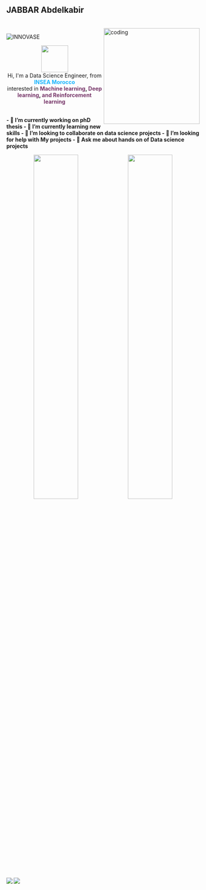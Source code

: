 ## **JABBAR Abdelkabir** 
 <br>

<img align="right" alt="coding" width="250" src="https://images.squarespace-cdn.com/content/v1/5c4ece0e3917ee277d32eaf3/1570273053849-039QAJDGEH8MYUH1LWB1/ke17ZwdGBToddI8pDm48kOlpZEm6lIPwPw_yo_m_zlV7gQa3H78H3Y0txjaiv_0fDoOvxcdMmMKkDsyUqMSsMWxHk725yiiHCCLfrh8O1z5QPOohDIaIeljMHgDF5CVlOqpeNLcJ80NK65_fV7S1UeSVMWmcuz5YkWBVf_98p9j5HN4wc9JBwr3vukvQUiJxOpYghpI-Ha_TwZsqqmJXng/ramen-and-rain.gif?format=500w">

<p align="left"> <img src="https://komarev.com/ghpvc/?username=INNOVASE&label=Profile%20views&color=0e75b6&style=flat" alt="INNOVASE" /> </p>

<p align="center" >
    <img width="70" src="https://www.pikpng.com/pngl/b/523-5234445_tri-force-heroes-emoticons-icons-for-you-and.png"/> <br>
    Hi, I'm a Data Science Engineer, from <b><font color="#19B5FE">INSEA Morocco</font></b><br>
    interested in <b><font color="#763568">Machine learning</font>, <font color="#763568">Deep learning</font>, <font color="#763568">and Reinforcement learning</font></br></p>  
 <br>
 - 🔭 I’m currently working on phD thesis
- 🌱 I’m currently learning new skills
- 👯 I’m looking to collaborate on data science projects
- 🤔 I’m looking for help with My projects
- 💬 Ask me about hands on of Data science projects
 <br>



<p align="center">
  <img width="48%" src="https://github-readme-stats.vercel.app/api?username=INNOVASE&show_icons=true&theme=tokyonight" />
  <img width="48%" src="https://github-readme-streak-stats.herokuapp.com/?user=INNOVASE&theme=tokyonight" />
</p>

[<img src="https://img.shields.io/badge/LinkedIn-abdelkabirjabbar-informational?style=for-the-badge&labelColor=black&logo=linkedin&logoColor=a5e1ad&&color=a5e1ad"/>][linkedin]
[<img src="https://img.shields.io/badge/Gmail-abdelkabir.jabbarjabbar@gmail.com-informational?style=for-the-badge&labelColor=black&logo=gmail&logoColor=29bb89&&color=29bb89"/>][gmail]

[linkedin]: https://www.linkedin.com/in/abdelkabir-jabbar-7831ab16b/
[gmail]: mailto:abdelkabir.jabbarjabbar@gmail.com


